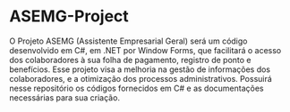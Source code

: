 # ASEMG-Project
O Projeto ASEMG (Assistente Empresarial Geral) será um código desenvolvido em C#, em .NET por Window Forms, que facilitará o acesso dos colaboradores à sua folha de pagamento, registro de ponto e benefícios. Esse projeto visa a melhoria na gestão de informações dos colaboradores, e a otimização dos processos administrativos. Possuirá nesse repositório os códigos fornecidos em C# e as documentações necessárias para sua criação.
